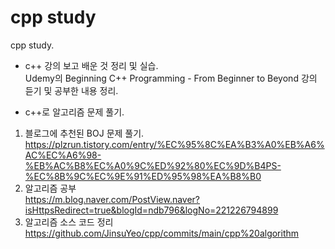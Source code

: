 # cpp study
 cpp study.  

- c++ 강의 보고 배운 것 정리 및 실습.   
Udemy의 Beginning C++ Programming - From Beginner to Beyond 강의 듣기 및 공부한 내용 정리.

- c++로 알고리즘 문제 풀기.     
1. 블로그에 추천된 BOJ 문제 풀기.   
https://plzrun.tistory.com/entry/%EC%95%8C%EA%B3%A0%EB%A6%AC%EC%A6%98-%EB%AC%B8%EC%A0%9C%ED%92%80%EC%9D%B4PS-%EC%8B%9C%EC%9E%91%ED%95%98%EA%B8%B0   
2. 알고리즘 공부   
https://m.blog.naver.com/PostView.naver?isHttpsRedirect=true&blogId=ndb796&logNo=221226794899   
3. 알고리즘 소스 코드 정리   
https://github.com/JinsuYeo/cpp/commits/main/cpp%20algorithm   
